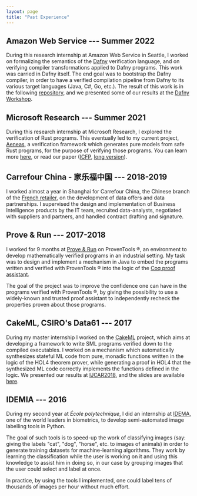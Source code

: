 ```yaml
---
layout: page
title: "Past Experience"
---
```


## Amazon Web Service --- Summer 2022

During this research internship at Amazon Web Service in Seattle, I worked on
formalizing the semantics of the [Dafny](https://dafny.org/) verification
language, and on verifying compiler transformations applied to Dafny programs.
This work was carried in Dafny itself. The end goal was to bootstrap the Dafny
compiler, in order to have a verified compilation pipeline from Dafny to its
various target languages (Java, C#, Go, etc.). The result of this work is in the
following [repository](https://github.com/dafny-lang/compiler-bootstrap), and
we presented some of our results at the [Dafny Workshop](https://arxiv.org/abs/2401.16233).

## Microsoft Research --- Summer 2021

During this research internship at Microsoft Research, I explored the
verification of Rust programs. This eventually led to my current project,
[Aeneas](https://github.com/AeneasVerif/aeneas), a verification framework which
generates pure models from safe Rust programs, for the purpose of verifying
those programs.  You can learn more [here](2-projects.md#Aeneas), or read our
paper ([ICFP](https://dl.acm.org/doi/10.1145/3547647), [long
version](https://arxiv.org/abs/2206.07185)).

## Carrefour China - 家乐福中国 --- 2018-2019

I worked almost a year in Shanghai for Carrefour China, the
Chinese branch of the [French retailer](https://www.carrefour.com),
on the 
development of data offers and data partnerships.
I supervised the design and implementation of Business
Intelligence products by the IT team, recruited data-analysts, negotiated with
suppliers and partners, and handled contract drafting and signature.


## Prove & Run			---		2017-2018

I worked for 9 months at [Prove & Run](https://www.provenrun.com/) on ProvenTools ®, an
environment to develop mathematically verified programs in an industrial setting.
My task was to design and implement a mechanism in Java to embed the
programs written and verified with ProvenTools ® into the logic of the [Coq proof
assistant](https://coq.inria.fr/).

The goal of the project was to improve the confidence one can have in the programs
verified with ProvenTools ®, by
giving the possibility to use a widely-known and trusted proof assistant to independently
recheck the properties proven about those programs.

## CakeML, CSIRO's Data61			---			2017

During my master internship I worked on the [CakeML](https://cakeml.org/)
project, which aims at developing a framework to write SML programs verified
down to the compiled executables. I worked on a mechanism which automatically
synthesizes stateful ML code from pure, monadic functions written in the logic of the HOL4
theorem prover, while generating a proof in HOL4 that the synthesized ML code
correctly implements the functions defined in the logic. We presented our results at
[IJCAR2018](https://cakeml.org/ijcar18.pdf), and the slides are available
[here](https://easychair.org/smart-slide/slide/vkLp#).

## IDEMIA			---			2016

During my second year at *École polytechnique*, I did an internship at [IDEMA](https://www.idemia.com),
one of the world leaders in biometrics, to develop semi-automated image labelling tools in
Python.

The goal of such tools is to speed-up the work of classifying images (say:
giving the labels "cat", "dog", "horse", etc. to images of animals) in order to
generate training datasets for machine-learning algorithms. They work by
learning the classification while the user is working on it and using this
knowledge to assist him in doing so, in our case by grouping images that the
user could select and label at once.

In practice, by using the tools I implemented, one could label tens of thousands of images
per hour without much effort.
